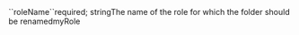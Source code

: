 <tr><td>``roleName``</td><td>required; string</td><td>The name of the role for which the folder should be renamed</td><td>myRole</td><td></td></tr>
